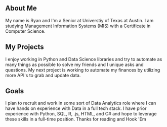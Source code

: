 ## About Me
My name is Ryan and I'm a  Senior at Universtiy of Texas at Austin. I am studying Management Information Systems (MIS) with a Certificate in Computer Science.


## My Projects
I enjoy working in Python and Data Science libraries and try to automate as many things as possible to solve my friends and I unique asks and questions.
My next project is working to automate my finances by utilizing more API's to grab and update data.

## Goals
I plan to recruit and work in some sort of Data Analytics role where I can have hands on experience with Data in a full tech stack. I have prior experience with Python, SQL, R, .js, HTML, and C#
and hope to leverage these skills in a full-time position.
Thanks for reading and Hook 'Em

<!--
**rjinnette/rjinnette** is a ✨ _special_ ✨ repository because its `README.md` (this file) appears on your GitHub profile.

Here are some ideas to get you started:

- 🔭 I’m currently working on ...
- 🌱 I’m currently learning ...
- 👯 I’m looking to collaborate on ...
- 🤔 I’m looking for help with ...
- 💬 Ask me about ...
- 📫 How to reach me: ...
- 😄 Pronouns: ...
- ⚡ Fun fact: ...
-->
